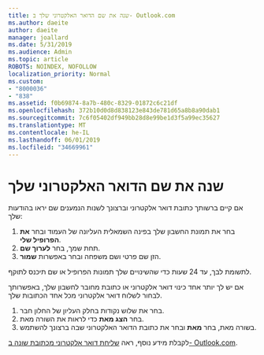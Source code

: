 ```yaml
---
title: שנה את שם הדואר האלקטרוני שלך ב- Outlook.com
ms.author: daeite
author: daeite
manager: joallard
ms.date: 5/31/2019
ms.audience: Admin
ms.topic: article
ROBOTS: NOINDEX, NOFOLLOW
localization_priority: Normal
ms.custom:
- "8000036"
- "838"
ms.assetid: f0b69874-8a7b-480c-8329-01872c6c21df
ms.openlocfilehash: 372b10d0d8d838123e843de781d65a8b8a90dab1
ms.sourcegitcommit: 7c6f05402df949bb28d8e99be1d3f5a99ec35627
ms.translationtype: MT
ms.contentlocale: he-IL
ms.lasthandoff: 06/01/2019
ms.locfileid: "34669961"
---
```

# <a name="change-your-email-name"></a>שנה את שם הדואר האלקטרוני שלך

אם קיים ברשותך כתובת דואר אלקטרוני וברצונך לשנות הנמענים שם יראו בהודעות שלך:
  
1. בחר את תמונת החשבון שלך בפינה השמאלית העליונה של העמוד ובחר **את הפרופיל שלי**.
1. תחת שמך, בחר **לערוך שם**.
1. הזן שם פרטי ושם משפחה ובחר באפשרות **שמור**.

לתשומת לבך, עד 24 שעות כדי שהשינויים שלך תמונות הפרופיל או שם תיכנס לתוקף.
  
אם יש לך יותר אחד כינוי דואר אלקטרוני או כתובת מחובר לחשבון שלך, באפשרותך לבחור לשלוח דואר אלקטרוני מכל אחד הכתובות שלך.
  
1. בחר את שלוש נקודות בחלק העליון של החלון חבר.
1. בחר **הצג מאת** כדי לראות את השורה מאת.
1. בשורה מאת, בחר **מאת** ובחר את כתובת הדואר האלקטרוני שבה ברצונך להשתמש.

לקבלת מידע נוסף, ראה [שליחת דואר אלקטרוני מכתובת שונה ב- Outlook.com](https://go.microsoft.com/fwlink/p/?linkid=2001701&amp;clcid=0x409).